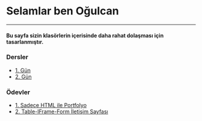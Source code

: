 <h1> Selamlar ben Oğulcan </h1>
<hr/>
<h4> Bu sayfa sizin klasörlerin içerisinde daha rahat dolaşması için tasarlanmıştır. </h4>
<h3>Dersler </h3>
<ul>
    <li> <a href="./Dersler/1_om_06_03_2023"> 1. Gün </a> </li>
    <li> <a href="./Dersler/2_om_08_03_2023"> 2. Gün </a> </li>
</ul>
<h3>Ödevler </h3>
<ul>
    <li> <a href="./Odevler/1_html_portfolio"> 1. Sadece HTML ile Portfolyo </a> </li>
    <li> <a href="./Odevler/2_html_table_form"> 2. Table-IFrame-Form İletişim Sayfası </a> </li>
</ul>
